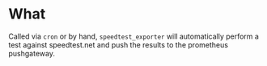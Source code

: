 # What

Called via `cron` or by hand, `speedtest_exporter` will automatically perform
a test against speedtest.net and push the results to the prometheus
pushgateway.
